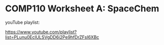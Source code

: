 # COMP110 Worksheet A: SpaceChem

youTube playlist:

https://www.youtube.com/playlist?list=PLunu0EcIULSVgDD6i2Pe9hfDrZFsI6XBc
